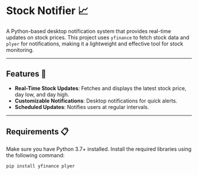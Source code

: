 # Stock Notifier 📈

A Python-based desktop notification system that provides real-time updates on stock prices. This project uses `yfinance` to fetch stock data and `plyer` for notifications, making it a lightweight and effective tool for stock monitoring.

---

## Features 🚀
- **Real-Time Stock Updates**: Fetches and displays the latest stock price, day low, and day high.
- **Customizable Notifications**: Desktop notifications for quick alerts.
- **Scheduled Updates**: Notifies users at regular intervals.

---

## Requirements 📋

Make sure you have Python 3.7+ installed. Install the required libraries using the following command:

```bash
pip install yfinance plyer

